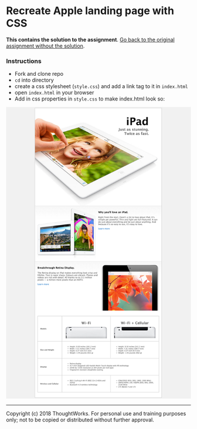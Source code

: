 # Recreate Apple landing page with CSS

**This contains the solution to the assignment**. [Go back to the original
assignment without the solution][master].

### Instructions
- Fork and clone repo
- `cd` into directory
- create a css stylesheet (`style.css`) and add a link tag to it in `index.html`
- open `index.html` in your browser
- Add in css properties in `style.css` to make index.html look so:

![end state](./goal.png)

---
Copyright (c) 2018 ThoughtWorks. For personal use and training purposes only; not to be copied or distributed without further approval.

[master]: https://github.com/thoughtworks-jumpstart/apple-css-lab
